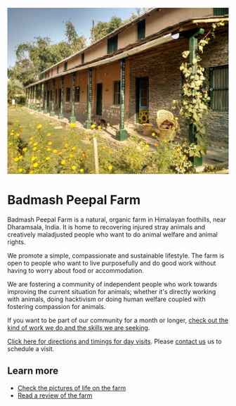 <!--
Title: Badmash Peepal Farm
-->
![Farm Image](/images/header-bp.jpg)

Badmash Peepal Farm
==========

Badmash Peepal Farm is a natural, organic farm in Himalayan foothills, near Dharamsala, India. It is home to recovering injured stray animals and creatively maladjusted people who want to do animal welfare and animal rights. 

We promote a simple, compassionate and sustainable lifestyle. The farm is open to people who want to live purposefully and do good work without having to worry about food or accommodation. 

We are fostering a community of independent people who work towards improving the current situation for animals; whether it's directly working with animals, doing hacktivism or doing human welfare coupled with fostering compassion for animals. 

If you want to be part of our community for a month or longer, [check out the kind of work we do and the skills we are seeking](/?p=farmers).

[Click here for directions and timings for day visits](?p=directions#day). Please [contact us](/?p=contact) us to schedule a visit.

## Learn more

* [Check the pictures of life on the farm](https://www.facebook.com/groups/badmashpeepal/photos/ "Facebook group photos")
* [Read a review of the farm](https://180daysofindia.wordpress.com/2015/09/22/badmash-peepal-farm/)
